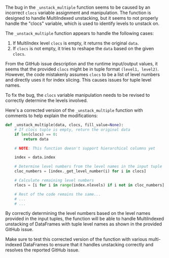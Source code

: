 The bug in the `_unstack_multiple` function seems to be caused by an incorrect `clocs` variable assignment and manipulation. The function is designed to handle MultiIndexed unstacking, but it seems to not properly handle the "clocs" variable, which is used to identify levels to unstack on.

The `_unstack_multiple` function appears to handle the following cases:
1. If MultiIndex level `clocs` is empty, it returns the original `data`.
2. If `clocs` is not empty, it tries to reshape the `data` based on the given `clocs`.

From the GitHub issue description and the runtime input/output values, it seems that the provided `clocs` might be in tuple format `(level1, level2)`. However, the code mistakenly assumes `clocs` to be a list of level numbers and directly uses it for index slicing. This causes issues for tuple level names.

To fix the bug, the `clocs` variable manipulation needs to be revised to correctly determine the levels involved.

Here's a corrected version of the `_unstack_multiple` function with comments to help explain the modifications:

```python
def _unstack_multiple(data, clocs, fill_value=None):
    # If clocs tuple is empty, return the original data
    if len(clocs) == 0:
        return data

    # NOTE: This function doesn't support hierarchical columns yet

    index = data.index

    # Determine level numbers from the level names in the input tuple
    cloc_numbers = [index._get_level_number(i) for i in clocs]

    # Calculate remaining level numbers
    rlocs = [i for i in range(index.nlevels) if i not in cloc_numbers]

    # Rest of the code remains the same...
    # ...
    # ...
```

By correctly determining the level numbers based on the level names provided in the input tuples, the function will be able to handle MultiIndexed unstacking of DataFrames with tuple level names as shown in the provided GitHub issue.

Make sure to test this corrected version of the function with various multi-indexed DataFrames to ensure that it handles unstacking correctly and resolves the reported GitHub issue.